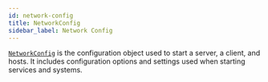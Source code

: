 ```yaml
---
id: network-config
title: NetworkConfig
sidebar_label: Network Config
---
```


[`NetworkConfig`](../mlapi-api/mlapi.configuration.networkconfig.md) is the configuration object used to start a server, a client, and hosts. It includes configuration options and settings used when starting services and systems.

